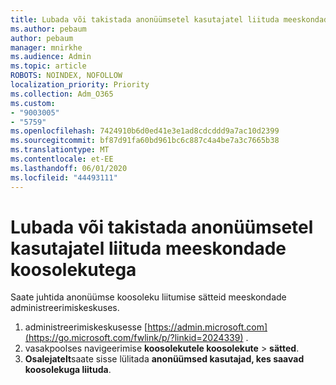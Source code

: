 ```yaml
---
title: Lubada või takistada anonüümsetel kasutajatel liituda meeskondade koosolekutega
ms.author: pebaum
author: pebaum
manager: mnirkhe
ms.audience: Admin
ms.topic: article
ROBOTS: NOINDEX, NOFOLLOW
localization_priority: Priority
ms.collection: Adm_O365
ms.custom:
- "9003005"
- "5759"
ms.openlocfilehash: 7424910b6d0ed41e3e1ad8cdcddd9a7ac10d2399
ms.sourcegitcommit: bf87d91fa60bd961bc6c887c4a4be7a3c7665b38
ms.translationtype: MT
ms.contentlocale: et-EE
ms.lasthandoff: 06/01/2020
ms.locfileid: "44493111"
---
```

# <a name="allow-or-prevent-anonymous-users-from-joining-teams-meetings"></a>Lubada või takistada anonüümsetel kasutajatel liituda meeskondade koosolekutega

Saate juhtida anonüümse koosoleku liitumise sätteid meeskondade administreerimiskeskuses.

1.  administreerimiskeskusesse [https://admin.microsoft.com](https://go.microsoft.com/fwlink/p/?linkid=2024339) .
2.  vasakpoolses navigeerimise **koosolekutele koosolekute**   >   **sätted**.
3.  **Osalejatelt**saate sisse lülitada **anonüümsed kasutajad, kes saavad koosolekuga liituda**.